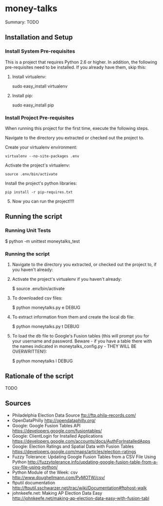 money-talks
===========

Summary: TODO

Installation and Setup
----------------------

### Install System Pre-requisites

This is a project that requires Python 2.6 or higher. In addition, the
following pre-requisites need to be installed. If you already have
them, skip this:

1. Install virtualenv:

    sudo easy_install virtualenv 

2. Install pip:

    sudo easy_install pip

### Install Project Pre-requisites

When running this project for the first time, execute the following
steps. 

Navigate to the directory you extracted or checked out the
project to.

Create your virtualenv environment:

    virtualenv --no-site-packages .env 

Activate the project's virtualenv:

    source .env/bin/activate

Install the project's python libraries:

    pip install -r pip-requires.txt

5. Now you can run the project!!!!

Running the script
------------------

### Running Unit Tests

$ python -m unittest moneytalks_test

### Running the script

1. Navigate to the directory you extracted, or checked out the project
   to, if you haven't already:

2. Activate the project's virtualenv if you haven't already:

   $ source .env/bin/activate

3. To downloaded csv files:

   $ python moneytalks.py e DEBUG
   
4. To extract information from them and create the local db file:

   $ python moneytalks.py t DEBUG

5. To load the db file to Google's Fusion tables (this will prompt you
for your username and password. Beware - if you have a table there
with the names indicated in moneytalks_config.py - THEY WILL BE
OVERWRITTEN!):

   $ python moneytalks l DEBUG

Rationale of the script
-----------------------

TODO

Sources 
-------

- Philadelphia Election Data Source
  ftp://ftp.phila-records.com/
- OpenDataPhilly
  http://opendataphilly.org/
- Google: Google Fusion Tables API
  https://developers.google.com/fusiontables/
- Google: ClientLogin for Installed Applications
  https://developers.google.com/accounts/docs/AuthForInstalledApps
- Google: Election Ratings and Spatial Data with Fusion Tables
  https://developers.google.com/maps/articles/election-ratings
- Fuzzy Tolerance: Updating Google Fusion Tables from a CSV File Using Python
  http://fuzzytolerance.info/updating-google-fusion-table-from-a-csv-file-using-python/ 
- Python Module of the Week: csv
  http://www.doughellmann.com/PyMOTW/csv/
- ftputil documentation
  http://ftputil.sschwarzer.net/trac/wiki/Documentation#ftphost-walk
- johnkeefe.net: Making AP Election Data Easy
  http://johnkeefe.net/making-ap-election-data-easy-with-fusion-tabl